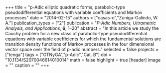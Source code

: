+++
title = "p-Adic elliptic quadratic forms, parabolic-type pseudodifferential equations with variable coefficients and Markov processes"
date = "2014-02-15"
authors = ["casas-o","Zuniga-Galindo, W. A."]
publication_types = ["2"]
publication = "*P-Adic Numbers, Ultrametric Analysis, and Applications*, **6**, 1–20"
abstract = "In this article we study the Cauchy problem for a new class of parabolic-type pseudodifferential equations with variable coefficients for which the fundamental solutions are transition density functions of Markov processes in the four dimensional vector space over the field of p-adic numbers."
selected = false
projects = ["tenga"]
tags = ["GTNyGA","p-Adic","Cat. B"]
doi = "10.1134/S2070046614010014"
math = false
highlight = true
[header]
image = ""
caption = ""
+++
